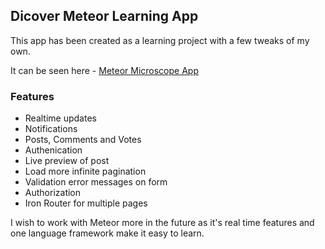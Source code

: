 ## Dicover Meteor Learning App

This app has been created as a learning project with a few tweaks of my own.

It can be seen here - [Meteor Microscope App](http://thusstyles.meteor.com/)

### Features
+ Realtime updates
+ Notifications
+ Posts, Comments and Votes
+ Authenication
+ Live preview of post
+ Load more infinite pagination
+ Validation error messages on form
+ Authorization
+ Iron Router for multiple pages

I wish to work with Meteor more in the future as it's real time features and one language framework make it easy to learn.

